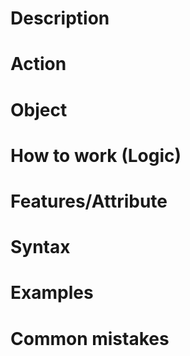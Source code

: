# Description

# Action

# Object

# How to work (Logic)

# Features/Attribute

# Syntax
# Examples

# Common mistakes
